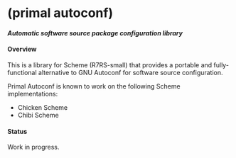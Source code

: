 # (primal autoconf)
#### *Automatic software source package configuration library*

#### Overview

This is a library for Scheme (R7RS-small) that provides a portable and fully-functional alternative to GNU Autoconf for software source configuration.

Primal Autoconf is known to work on the following Scheme implementations:

- Chicken Scheme
- Chibi Scheme

#### Status

Work in progress.
